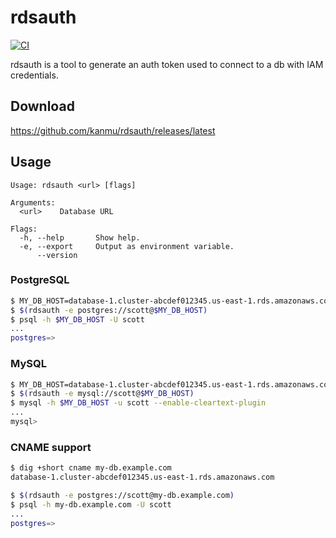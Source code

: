 # rdsauth

[![CI](https://github.com/kanmu/rdsauth/actions/workflows/ci.yml/badge.svg)](https://github.com/kanmu/rdsauth/actions/workflows/ci.yml)

rdsauth is a tool to generate an auth token used to connect to a db with IAM credentials.

## Download

https://github.com/kanmu/rdsauth/releases/latest

## Usage

```
Usage: rdsauth <url> [flags]

Arguments:
  <url>    Database URL

Flags:
  -h, --help       Show help.
  -e, --export     Output as environment variable.
      --version
```

### PostgreSQL

```sh
$ MY_DB_HOST=database-1.cluster-abcdef012345.us-east-1.rds.amazonaws.com
$ $(rdsauth -e postgres://scott@$MY_DB_HOST)
$ psql -h $MY_DB_HOST -U scott
...
postgres=>
```

### MySQL

```sh
$ MY_DB_HOST=database-1.cluster-abcdef012345.us-east-1.rds.amazonaws.com
$ $(rdsauth -e mysql://scott@$MY_DB_HOST)
$ mysql -h $MY_DB_HOST -u scott --enable-cleartext-plugin
...
mysql>
```

### CNAME support

```sh
$ dig +short cname my-db.example.com
database-1.cluster-abcdef012345.us-east-1.rds.amazonaws.com

$ $(rdsauth -e postgres://scott@my-db.example.com)
$ psql -h my-db.example.com -U scott
...
postgres=>
```
